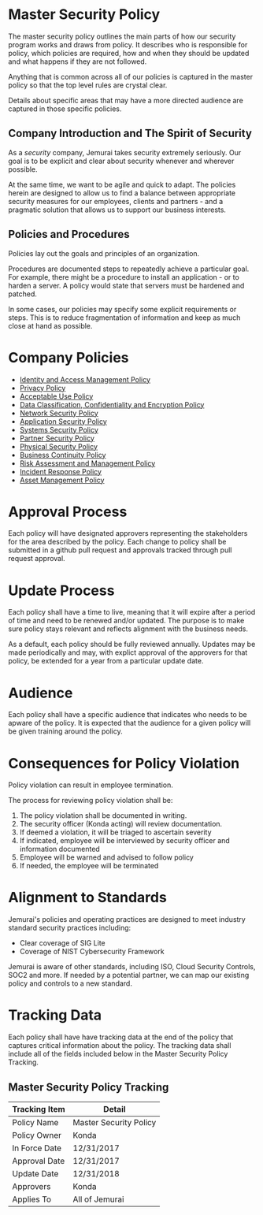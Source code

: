 # Master Security Policy
The master security policy outlines the main parts of how our security program works and draws from policy.  It describes who is responsible for policy, which policies are required, how and when they should be updated and what happens if they are not followed.

Anything that is common across all of our policies is captured in the master policy so that the top level rules are crystal clear.

Details about specific areas that may have a more directed audience are captured in those specific policies.

## Company Introduction and The Spirit of Security
As a *security* company, Jemurai takes security extremely seriously.  Our goal is to be explicit and clear about security whenever and wherever possible.

At the same time, we want to be agile and quick to adapt.  The policies herein are designed to allow us to find a balance between appropriate security measures for our employees, clients and partners - and a pragmatic solution that allows us to support our business interests.

## Policies and Procedures
Policies lay out the goals and principles of an organization.

Procedures are documented steps to repeatedly achieve a particular goal.  For example, there might be a procedure to install an application - or to harden a server.  A policy would state that servers must be hardened and patched.

In some cases, our policies may specify some explicit requirements or steps.  This is to reduce fragmentation of information and keep as much close at hand as possible.

# Company Policies

* [Identity and Access Management Policy](policies/IAM_Policy.md)
* [Privacy Policy](policies/Privacy_Policy.md)
* [Acceptable Use Policy](policies/Acceptable_Use_Policy.md)
* [Data Classification, Confidentiality and Encryption Policy](policies/Data_Classification_Policy.md)
* [Network Security Policy](policies/Network_Security_Policy.md)
* [Application Security Policy](policies/Application_Security_Policy.md)
* [Systems Security Policy](policies/Systems_Security_Policy.md)
* [Partner Security Policy](policies/Partner_Security_Policy.md)
* [Physical Security Policy](policies/Physical_Security_Policy.md)
* [Business Continuity Policy](policies/BCP_Policy.md)
* [Risk Assessment and Management Policy](policies/Risk_Policy.md)
* [Incident Response Policy](policies/Incident_Response_Policy.md)
* [Asset Management Policy](policies/Asset_Management_Policy.md)

# Approval Process
Each policy will have designated approvers representing the stakeholders for the area described by the policy.  Each change to policy shall be submitted in a github pull request and approvals tracked through pull request approval.

# Update Process
Each policy shall have a time to live, meaning that it will expire after a period of time and need to be renewed and/or updated.  The purpose is to make sure policy stays relevant and reflects alignment with the business needs.

As a default, each policy should be fully reviewed annually.  Updates may be made periodically and may, with explict approval of the approvers for that policy, be extended for a year from a particular update date.

# Audience
Each policy shall have a specific audience that indicates who needs to be apware of the policy.  It is expected that the audience for a given policy will be given training around the policy.

# Consequences for Policy Violation
Policy violation can result in employee termination.

The process for reviewing policy violation shall be:
1. The policy violation shall be documented in writing.
1. The security officer (Konda acting) will review documentation.
1. If deemed a violation, it will be triaged to ascertain severity
1. If indicated, employee will be interviewed by security officer and information documented
1. Employee will be warned and advised to follow policy
1. If needed, the employee will be terminated

# Alignment to Standards
Jemurai's policies and operating practices are designed to meet industry standard security practices including:
* Clear coverage of SIG Lite
* Coverage of NIST Cybersecurity Framework

Jemurai is aware of other standards, including ISO, Cloud Security Controls, SOC2 and more.  If needed by a potential partner, we can map our existing policy and controls to a new standard.

# Tracking Data
Each policy shall have have tracking data at the end of the policy that captures critical information about the policy.  The tracking data shall include all of the fields included below in the Master Security Policy Tracking.

## Master Security Policy Tracking

| Tracking Item   | Detail |
|-----------------|--------|
| Policy Name     | Master Security Policy |
| Policy Owner    | Konda  |
| In Force Date   | 12/31/2017 |
| Approval Date   | 12/31/2017 |
| Update Date     | 12/31/2018 |
| Approvers       | Konda |
| Applies To      | All of Jemurai |


